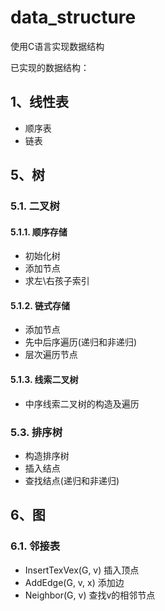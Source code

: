 # data_structure
使用C语言实现数据结构

已实现的数据结构：
## 1、线性表
* 顺序表
* 链表 
## 5、树
### 5.1. 二叉树
#### 5.1.1. 顺序存储
* 初始化树
* 添加节点
* 求左\右孩子索引
#### 5.1.2. 链式存储
* 添加节点
* 先中后序遍历(递归和非递归)
* 层次遍历节点
#### 5.1.3. 线索二叉树
* 中序线索二叉树的构造及遍历
### 5.3. 排序树
* 构造排序树
* 插入结点
* 查找结点(递归和非递归)

## 6、图
### 6.1. 邻接表
* InsertTexVex(G, v)  插入顶点
* AddEdge(G, v, x)  添加边
* Neighbor(G, v)  查找v的相邻节点
